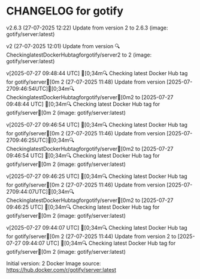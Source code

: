 CHANGELOG for gotify
===================
v2.6.3 (27-07-2025 12:22)
    Update from version 2 to 2.6.3 (image: gotify/server:latest)


v2 (27-07-2025 12:01)
    Update from version 🔍CheckinglatestDockerHubtagforgotify/server2 to 2 (image: gotify/server:latest)


v[2025-07-27 09:48:44 UTC] [0;34m🔍 Checking latest Docker Hub tag for gotify/server[0m
2 (27-07-2025 11:48)
    Update from version [2025-07-2709:46:54UTC][0;34m🔍CheckinglatestDockerHubtagforgotify/server[0m2 to [2025-07-27 09:48:44 UTC] [0;34m🔍 Checking latest Docker Hub tag for gotify/server[0m
2 (image: gotify/server:latest)


v[2025-07-27 09:46:54 UTC] [0;34m🔍 Checking latest Docker Hub tag for gotify/server[0m
2 (27-07-2025 11:46)
    Update from version [2025-07-2709:46:25UTC][0;34m🔍CheckinglatestDockerHubtagforgotify/server[0m2 to [2025-07-27 09:46:54 UTC] [0;34m🔍 Checking latest Docker Hub tag for gotify/server[0m
2 (image: gotify/server:latest)


v[2025-07-27 09:46:25 UTC] [0;34m🔍 Checking latest Docker Hub tag for gotify/server[0m
2 (27-07-2025 11:46)
    Update from version [2025-07-2709:44:07UTC][0;34m🔍CheckinglatestDockerHubtagforgotify/server[0m2 to [2025-07-27 09:46:25 UTC] [0;34m🔍 Checking latest Docker Hub tag for gotify/server[0m
2 (image: gotify/server:latest)


v[2025-07-27 09:44:07 UTC] [0;34m🔍 Checking latest Docker Hub tag for gotify/server[0m
2 (27-07-2025 11:44)
    Update from version 2 to [2025-07-27 09:44:07 UTC] [0;34m🔍 Checking latest Docker Hub tag for gotify/server[0m
2 (image: gotify/server:latest)



Initial version: 2
Docker Image source: https://hub.docker.com/r/gotify/server:latest

